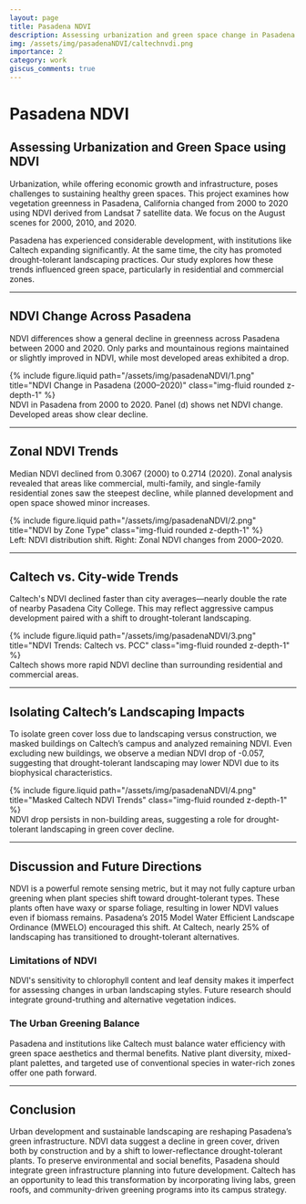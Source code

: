 ```yaml
---
layout: page
title: Pasadena NDVI
description: Assessing urbanization and green space change in Pasadena using satellite NDVI data
img: /assets/img/pasadenaNDVI/caltechnvdi.png
importance: 2
category: work
giscus_comments: true
---
```


# Pasadena NDVI

## Assessing Urbanization and Green Space using NDVI

Urbanization, while offering economic growth and infrastructure, poses challenges to sustaining healthy green spaces. This project examines how vegetation greenness in Pasadena, California changed from 2000 to 2020 using NDVI derived from Landsat 7 satellite data. We focus on the August scenes for 2000, 2010, and 2020.

Pasadena has experienced considerable development, with institutions like Caltech expanding significantly. At the same time, the city has promoted drought-tolerant landscaping practices. Our study explores how these trends influenced green space, particularly in residential and commercial zones.

---

## NDVI Change Across Pasadena

NDVI differences show a general decline in greenness across Pasadena between 2000 and 2020. Only parks and mountainous regions maintained or slightly improved in NDVI, while most developed areas exhibited a drop.

<div class="row justify-content-sm-center">
  <div class="col-sm-10 mt-3 mt-md-0">
    {% include figure.liquid path="/assets/img/pasadenaNDVI/1.png" title="NDVI Change in Pasadena (2000–2020)" class="img-fluid rounded z-depth-1" %}
  </div>
</div>
<div class="caption">
  NDVI in Pasadena from 2000 to 2020. Panel (d) shows net NDVI change. Developed areas show clear decline.
</div>

---

## Zonal NDVI Trends

Median NDVI declined from 0.3067 (2000) to 0.2714 (2020). Zonal analysis revealed that areas like commercial, multi-family, and single-family residential zones saw the steepest decline, while planned development and open space showed minor increases.

<div class="row justify-content-sm-center">
  <div class="col-sm-10 mt-3 mt-md-0">
    {% include figure.liquid path="/assets/img/pasadenaNDVI/2.png" title="NDVI by Zone Type" class="img-fluid rounded z-depth-1" %}
  </div>
</div>
<div class="caption">
  Left: NDVI distribution shift. Right: Zonal NDVI changes from 2000–2020.
</div>

---

## Caltech vs. City-wide Trends

Caltech's NDVI declined faster than city averages—nearly double the rate of nearby Pasadena City College. This may reflect aggressive campus development paired with a shift to drought-tolerant landscaping.

<div class="row justify-content-sm-center">
  <div class="col-sm-10 mt-3 mt-md-0">
    {% include figure.liquid path="/assets/img/pasadenaNDVI/3.png" title="NDVI Trends: Caltech vs. PCC" class="img-fluid rounded z-depth-1" %}
  </div>
</div>
<div class="caption">
  Caltech shows more rapid NDVI decline than surrounding residential and commercial areas.
</div>

---

## Isolating Caltech’s Landscaping Impacts

To isolate green cover loss due to landscaping versus construction, we masked buildings on Caltech’s campus and analyzed remaining NDVI. Even excluding new buildings, we observe a median NDVI drop of -0.057, suggesting that drought-tolerant landscaping may lower NDVI due to its biophysical characteristics.

<div class="row justify-content-sm-center">
  <div class="col-sm-10 mt-3 mt-md-0">
    {% include figure.liquid path="/assets/img/pasadenaNDVI/4.png" title="Masked Caltech NDVI Trends" class="img-fluid rounded z-depth-1" %}
  </div>
</div>
<div class="caption">
  NDVI drop persists in non-building areas, suggesting a role for drought-tolerant landscaping in green cover decline.
</div>

---

## Discussion and Future Directions

NDVI is a powerful remote sensing metric, but it may not fully capture urban greening when plant species shift toward drought-tolerant types. These plants often have waxy or sparse foliage, resulting in lower NDVI values even if biomass remains. Pasadena’s 2015 Model Water Efficient Landscape Ordinance (MWELO) encouraged this shift. At Caltech, nearly 25% of landscaping has transitioned to drought-tolerant alternatives.

### Limitations of NDVI

NDVI's sensitivity to chlorophyll content and leaf density makes it imperfect for assessing changes in urban landscaping styles. Future research should integrate ground-truthing and alternative vegetation indices.

### The Urban Greening Balance

Pasadena and institutions like Caltech must balance water efficiency with green space aesthetics and thermal benefits. Native plant diversity, mixed-plant palettes, and targeted use of conventional species in water-rich zones offer one path forward.

---

## Conclusion

Urban development and sustainable landscaping are reshaping Pasadena’s green infrastructure. NDVI data suggest a decline in green cover, driven both by construction and by a shift to lower-reflectance drought-tolerant plants. To preserve environmental and social benefits, Pasadena should integrate green infrastructure planning into future development. Caltech has an opportunity to lead this transformation by incorporating living labs, green roofs, and community-driven greening programs into its campus strategy.
